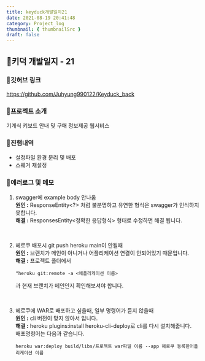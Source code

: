 ```yaml
---
title: keyduck개발일지21
date: 2021-08-19 20:41:48
category: Project_log
thumbnail: { thumbnailSrc }
draft: false
---
```


## 🌟키덕 개발일지 - 21

### 🎯깃허브 링크 
https://github.com/Juhyung990122/Keyduck_back

### 🎯프로젝트 소개
기계식 키보드 안내 및 구매 정보제공 웹서비스 

### 🎯진행내역
- 설정파일 환경 분리 및 배포
- 스웨거 재설정

### 🎯에러로그 및 메모
1. swagger에 example body 안나옴<br>
**원인 :** ResponseEntity<?> 처럼 불분명하고 유연한 형식은 swagger가 인식하지 못합니다.<br>
**해결 :** ResponsesEntity<정확한 응답형식> 형태로 수정하면 해결 됩니다.<br>
<br>

2. 헤로쿠 배포시 git push heroku main이 안될때<br>
**원인 :** 브랜치가 메인이 아니거나 어플리케이션 연결이 안되어있기 때문입니다.<br>
**해결 :** 프로젝트 폴더에서 
    ```
    "heroku git:remote -a <애플리케이션 이름>
    ``` 
    과 현재 브랜치가 메인인지 확인해보셔야 합니다.<br>
<br>

3. 헤로쿠에 WAR로 배포하고 싶을때, 일부 명령어가 듣지 않을때<br>
**원인 :** cli 버전이 맞지 않아서 입니다.<br>
**해결 :** heroku plugins:install heroku-cli-deploy로 cli를 다시 설치해줍니다.<br>
배포명령어는 다음과 같습니다.<br>
    ```
    heroku war:deploy build/libs/프로젝트 war파일 이름 --app 헤로쿠 등록한어플리케이션 이름
    ```
